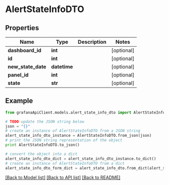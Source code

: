 # AlertStateInfoDTO


## Properties
Name | Type | Description | Notes
------------ | ------------- | ------------- | -------------
**dashboard_id** | **int** |  | [optional] 
**id** | **int** |  | [optional] 
**new_state_date** | **datetime** |  | [optional] 
**panel_id** | **int** |  | [optional] 
**state** | **str** |  | [optional] 

## Example

```python
from grafanaApiClient.models.alert_state_info_dto import AlertStateInfoDTO

# TODO update the JSON string below
json = "{}"
# create an instance of AlertStateInfoDTO from a JSON string
alert_state_info_dto_instance = AlertStateInfoDTO.from_json(json)
# print the JSON string representation of the object
print AlertStateInfoDTO.to_json()

# convert the object into a dict
alert_state_info_dto_dict = alert_state_info_dto_instance.to_dict()
# create an instance of AlertStateInfoDTO from a dict
alert_state_info_dto_form_dict = alert_state_info_dto.from_dict(alert_state_info_dto_dict)
```
[[Back to Model list]](../README.md#documentation-for-models) [[Back to API list]](../README.md#documentation-for-api-endpoints) [[Back to README]](../README.md)


